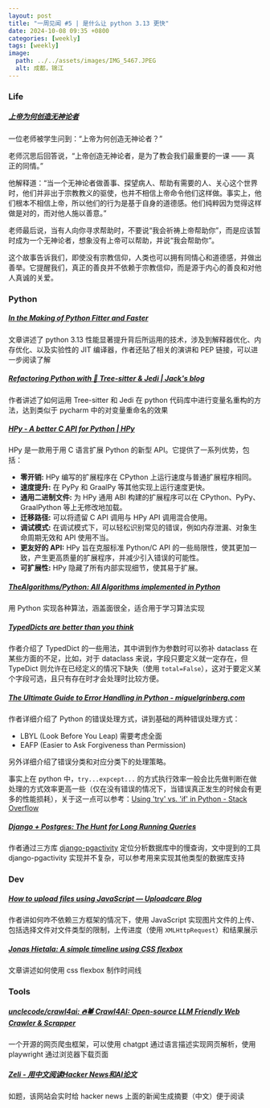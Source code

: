 ```yaml
---
layout: post
title: "一周见闻 #5 | 是什么让 python 3.13 更快"
date: 2024-10-08 09:35 +0800
categories: [weekly]
tags: [weekly]
image:
  path: ../../assets/images/IMG_5467.JPEG
  alt: 成都，锦江
---
```


### Life

##### [上帝为何创造无神论者](https://philosophicsblog.wordpress.com/2024/10/09/why-did-god-create-atheists/)
一位老师被学生问到：“上帝为何创造无神论者？”

老师沉思后回答说，“上帝创造无神论者，是为了教会我们最重要的一课 —— 真正的同情。”

他解释道：“当一个无神论者做善事、探望病人、帮助有需要的人、关心这个世界时，他们并非出于宗教教义的驱使，也并不相信上帝命令他们这样做。事实上，他们根本不相信上帝，所以他们的行为是基于自身的道德感。他们纯粹因为觉得这样做是对的，而对他人施以善意。”

老师最后说，当有人向你寻求帮助时，不要说“我会祈祷上帝帮助你”，而是应该暂时成为一个无神论者，想象没有上帝可以帮助，并说“我会帮助你”。

这个故事告诉我们，即使没有宗教信仰，人类也可以拥有同情心和道德感，并做出善举。它提醒我们，真正的善良并不依赖于宗教信仰，而是源于内心的善良和对他人真诚的关爱。

### Python


##### [In the Making of Python Fitter and Faster](https://sumercip.com/posts/making-python-fitter-and-faster/ "In the Making of Python Fitter and Faster")
文章讲述了 python 3.13 性能显著提升背后所运用的技术，涉及到解释器优化、内存优化、以及实验性的 JIT 编译器，作者还贴了相关的演讲和 PEP 链接，可以进一步阅读了解

##### [Refactoring Python with 🌳 Tree-sitter &amp; Jedi \| Jack's blog](https://jackevans.bearblog.dev/refactoring-python-with-tree-sitter-jedi/ "Refactoring Python with 🌳 Tree-sitter &amp; Jedi \| Jack's blog")

作者讲述了如何运用 Tree-sitter 和 Jedi 在 python 代码库中进行变量名重构的方法，达到类似于 pycharm 中的对变量重命名的效果

##### [HPy - A better C API for Python \| HPy](https://hpyproject.org/ "HPy - A better C API for Python \| HPy")

HPy 是一款用于用 C 语言扩展 Python 的新型 API。它提供了一系列优势，包括：

- **零开销:** HPy 编写的扩展程序在 CPython 上运行速度与普通扩展程序相同。
- **速度提升:** 在 PyPy 和 GraalPy 等其他实现上运行速度更快。
- **通用二进制文件:** 为 HPy 通用 ABI 构建的扩展程序可以在 CPython、PyPy、GraalPython 等上无修改地加载。
- **迁移路径:** 可以将遗留 C API 调用与 HPy API 调用混合使用。
- **调试模式:** 在调试模式下，可以轻松识别常见的错误，例如内存泄漏、对象生命周期无效和 API 使用不当。
- **更友好的 API:** HPy 旨在克服标准 Python/C API 的一些局限性，使其更加一致，产生更高质量的扩展程序，并减少引入错误的可能性。
- **可扩展性:** HPy 隐藏了所有内部实现细节，使其易于扩展。


##### [TheAlgorithms/Python: All Algorithms implemented in Python](https://github.com/TheAlgorithms/Python "TheAlgorithms/Python: All Algorithms implemented in Python")

用 Python 实现各种算法，涵盖面很全，适合用于学习算法实现


##### [TypedDicts are better than you think](https://blog.changs.co.uk/typeddicts-are-better-than-you-think.html "TypedDicts are better than you think")
作者介绍了 TypedDict 的一些用法，其中讲到作为参数时可以弥补 dataclass 在某些方面的不足，比如，对于 dataclass 来说，字段只要定义就一定存在，但 TypeDict 则允许在已经定义的情况下缺失（使用 `total=False`），这对于要定义某个字段可选，且只有存在时才会处理时比较方便。


##### [The Ultimate Guide to Error Handling in Python - miguelgrinberg.com](https://blog.miguelgrinberg.com/post/the-ultimate-guide-to-error-handling-in-python "The Ultimate Guide to Error Handling in Python - miguelgrinberg.com")

作者详细介绍了 Python 的错误处理方式，讲到基础的两种错误处理方式：

- LBYL (Look Before You Leap)  需要考虑全面
- EAFP (Easier to Ask Forgiveness than Permission)

另外详细介绍了错误分类和对应分类下的处理策略。

事实上在 python 中，`try...expcept...` 的方式执行效率一般会比先做判断在做处理的方式效率更高一些（仅在没有错误的情况下，当错误真正发生的时候会有更多的性能损耗），关于这一点可以参考：[Using 'try' vs. 'if' in Python - Stack Overflow](https://stackoverflow.com/questions/1835756/using-try-vs-if-in-python "Using 'try' vs. 'if' in Python - Stack Overflow")


##### [Django + Postgres: The Hunt for Long Running Queries](https://pgilmartin.substack.com/p/django-postgres-the-hunt-for-long "Django + Postgres: The Hunt for Long Running Queries")
作者通过三方库 [django-pgactivity](https://github.com/Opus10/django-pgactivity "Opus10/django-pgactivity: View, filter, and kill Postgres queries.") 定位分析数据库中的慢查询，文中提到的工具 django-pgactivity 实现并不复杂，可以参考用来实现其他类型的数据库支持


### Dev

##### [How to upload files using JavaScript — Uploadcare Blog](https://uploadcare.com/blog/how-to-upload-files-using-js/ "How to upload files using JavaScript — Uploadcare Blog")

作者讲如何咋不依赖三方框架的情况下，使用 JavaScript 实现图片文件的上传、包括选择文件对文件类型的限制，上传进度（使用 `XMLHttpRequest`）和结果展示


##### [Jonas Hietala: A simple timeline using CSS flexbox](https://www.jonashietala.se/blog/2024/08/25/a_simple_timeline_using_css_flexbox/ "Jonas Hietala: A simple timeline using CSS flexbox")
文章讲述如何使用 css flexbox 制作时间线


### Tools

##### [unclecode/crawl4ai: 🔥🕷️ Crawl4AI: Open-source LLM Friendly Web Crawler &amp; Scrapper](https://github.com/unclecode/crawl4ai "unclecode/crawl4ai: 🔥🕷️ Crawl4AI: Open-source LLM Friendly Web Crawler &amp; Scrapper")

一个开源的网页爬虫框架，可以使用 chatgpt 通过语言描述实现网页解析，使用 playwright 通过浏览器下载页面


##### [Zeli - 用中文阅读Hacker News和AI论文](https://zeli.app/zh "Zeli - 用中文阅读Hacker News和AI论文")
如题，该网站会实时给 hacker news 上面的新闻生成摘要（中文）便于阅读
